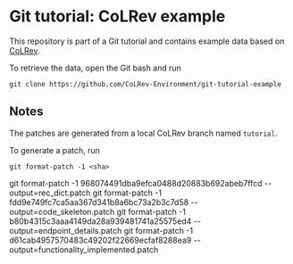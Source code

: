 # Git tutorial: CoLRev example

This repository is part of a Git tutorial and contains example data based on [CoLRev](https://github.com/CoLRev-Environment/colrev).

To retrieve the data, open the Git bash and run

```
git clone https://github.com/CoLRev-Environment/git-tutorial-example
```


## Notes

The patches are generated from a local CoLRev branch named ``tutorial``.

To generate a patch, run 

```
git format-patch -1 <sha>
```

git format-patch -1 968074491dba9efca0488d20883b692abeb7ffcd --output=rec_dict.patch
git format-patch -1 fdd9e749fc7ca5aa367d341b8a6bc73a2b3c7d58 --output=code_skeleton.patch
git format-patch -1 b80b4315c3aaa4149da28a939481741a25575ed4 --output=endpoint_details.patch
git format-patch -1 d61cab4957570483c49202f22669ecfaf8288ea9 --output=functionality_implemented.patch


